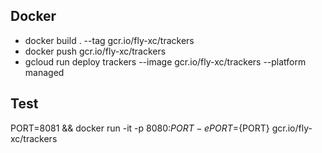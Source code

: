 ## Docker

- docker build . --tag gcr.io/fly-xc/trackers
- docker push gcr.io/fly-xc/trackers
- gcloud run deploy trackers --image gcr.io/fly-xc/trackers --platform managed

## Test

PORT=8081 && docker run -it -p 8080:${PORT} -e PORT=${PORT} gcr.io/fly-xc/trackers
